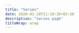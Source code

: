 ```yaml
---
title: "Series"
date: 2020-01-28T21:10:20+03:30
description: "series page"
titleWrap: wrap
---
```


